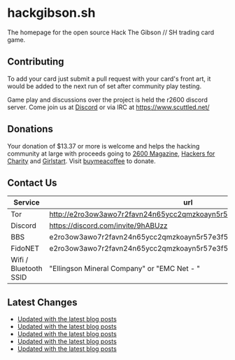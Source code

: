 # hackgibson.sh
The homepage for the open source Hack The Gibson // SH trading card game.


## Contributing

To add your card just submit a pull request with your card's front art, it would be added to the next run of set after community play testing.

Game play and discussions over the project is held the r2600 discord server. Come join us at [Discord](https://discord.com/invite/9hABUzz) or via IRC at https://www.scuttled.net/


## Donations

Your donation of $13.37 or more is welcome and helps the hacking community at large with proceeds going to [2600 Magazine](https://2600.com/), [Hackers for Charity](https://hackersforcharity.org) and [Girlstart](https://girlstart.org).  Visit [buymeacoffee](https://www.buymeacoffee.com/hackgibson.sh) to donate.


## Contact Us

Service | url
-|-
Tor | http://e2ro3ow3awo7r2favn24n65ycc2qmzkoayn5r57e3f56nvjwdcgg32ad.onion
Discord | https://discord.com/invite/9hABUzz
BBS | e2ro3ow3awo7r2favn24n65ycc2qmzkoayn5r57e3f56nvjwdcgg32ad.onion:23
FidoNET | e2ro3ow3awo7r2favn24n65ycc2qmzkoayn5r57e3f56nvjwdcgg32ad.onion:24554
Wifi / Bluetooth SSID | "Ellingson Mineral Company" or "EMC Net - <fidonet address>"

## Latest Changes
<!-- BLOG-POST-LIST:START -->
- [Updated with the latest blog posts](https://github.com/DFW2600/hackgibson.sh/commit/8ff7cfaf97c6d659edd2ce519d6373564883cb46)
- [Updated with the latest blog posts](https://github.com/DFW2600/hackgibson.sh/commit/943c2cab1fafcd2e2c8c9e96d318ecec170e3fca)
- [Updated with the latest blog posts](https://github.com/DFW2600/hackgibson.sh/commit/02caef7075b44b0f0e074be422037a93fecfc1cd)
- [Updated with the latest blog posts](https://github.com/DFW2600/hackgibson.sh/commit/66ad453d75fcb9d924ef94bd82254d6779508059)
- [Updated with the latest blog posts](https://github.com/DFW2600/hackgibson.sh/commit/5ee7b23bfbffc9caa226f9d72293bc8e0b5ab742)
<!-- BLOG-POST-LIST:END -->
